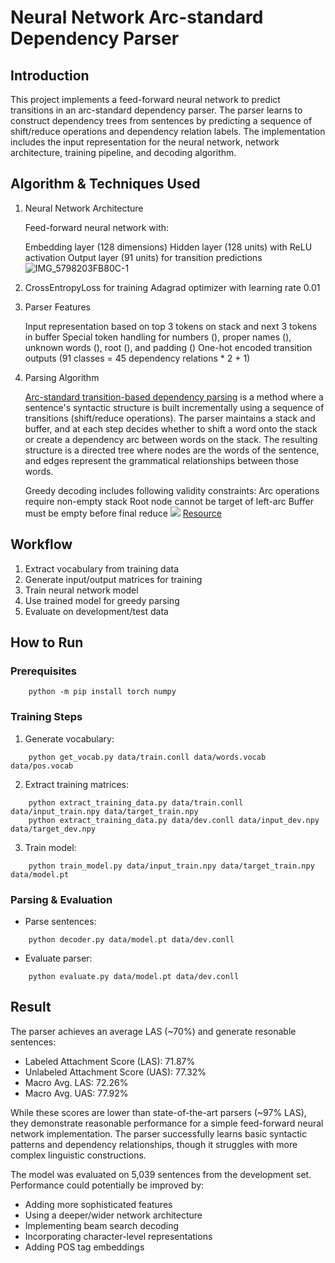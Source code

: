 # Neural Network Arc-standard Dependency Parser
## Introduction
This project implements a feed-forward neural network to predict transitions in an arc-standard dependency parser. The parser learns to construct dependency trees from sentences by predicting a sequence of shift/reduce operations and dependency relation labels. The implementation includes the input representation for the neural network, network architecture, training pipeline, and decoding algorithm.

## Algorithm & Techniques Used
1. Neural Network Architecture

    Feed-forward neural network with:

    Embedding layer (128 dimensions)
    Hidden layer (128 units) with ReLU activation
    Output layer (91 units) for transition predictions
    ![IMG_5798203FB80C-1](https://hackmd.io/_uploads/ryW1vourJl.jpg)


2. CrossEntropyLoss for training
Adagrad optimizer with learning rate 0.01

3. Parser Features

    Input representation based on top 3 tokens on stack and next 3 tokens in buffer
    Special token handling for numbers (<CD>), proper names (<NNP>), unknown words (<UNK>), root (<ROOT>), and padding (<NULL>)
    One-hot encoded transition outputs (91 classes = 45 dependency relations * 2 + 1)

4. Parsing Algorithm

    [Arc-standard transition-based dependency parsing](https://web.stanford.edu/~jurafsky/slp3/old_oct19/15.pdf) is a method where a sentence's syntactic structure is built incrementally using a sequence of transitions (shift/reduce operations). The parser maintains a stack and buffer, and at each step decides whether to shift a word onto the stack or create a dependency arc between words on the stack. The resulting structure is a directed tree where nodes are the words of the sentence, and edges represent the grammatical relationships between those words.
    
    Greedy decoding includes following validity constraints:
    Arc operations require non-empty stack
    Root node cannot be target of left-arc
    Buffer must be empty before final reduce
    ![](https://miro.medium.com/v2/resize:fit:1400/1*mfcStHLTzMZC1evPaSJaag.png)
[Resource](https://towardsdatascience.com/natural-language-processing-dependency-parsing-cf094bbbe3f7)

## Workflow
1. Extract vocabulary from training data
2. Generate input/output matrices for training
3. Train neural network model
4. Use trained model for greedy parsing
5. Evaluate on development/test data

## How to Run
### Prerequisites
```
    python -m pip install torch numpy
```
### Training Steps
1. Generate vocabulary:
```
    python get_vocab.py data/train.conll data/words.vocab data/pos.vocab
```
2. Extract training matrices:
```
    python extract_training_data.py data/train.conll data/input_train.npy data/target_train.npy
    python extract_training_data.py data/dev.conll data/input_dev.npy data/target_dev.npy
```
3. Train model:
```
    python train_model.py data/input_train.npy data/target_train.npy data/model.pt
```
    
### Parsing & Evaluation
- Parse sentences:
```
    python decoder.py data/model.pt data/dev.conll
```
- Evaluate parser:
```
    python evaluate.py data/model.pt data/dev.conll
```

## Result
The parser achieves an average LAS (~70%) and generate resonable sentences:

* Labeled Attachment Score (LAS): 71.87%
* Unlabeled Attachment Score (UAS): 77.32%
* Macro Avg. LAS: 72.26%
* Macro Avg. UAS: 77.92%

While these scores are lower than state-of-the-art parsers (~97% LAS), they demonstrate reasonable performance for a simple feed-forward neural network implementation. The parser successfully learns basic syntactic patterns and dependency relationships, though it struggles with more complex linguistic constructions.
    
The model was evaluated on 5,039 sentences from the development set. Performance could potentially be improved by:

* Adding more sophisticated features
* Using a deeper/wider network architecture
* Implementing beam search decoding
* Incorporating character-level representations
* Adding POS tag embeddings